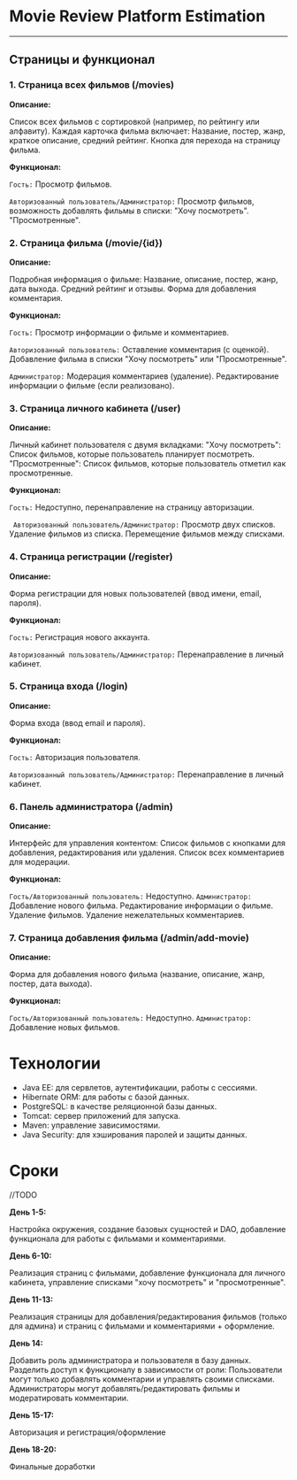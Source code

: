 # Movie Review Platform Estimation

---
## Страницы и функционал
### 1. Страница всех фильмов (/movies)
   **Описание:**

   Список всех фильмов с сортировкой (например, по рейтингу или алфавиту).
   Каждая карточка фильма включает:
   Название, постер, жанр, краткое описание, средний рейтинг.
   Кнопка для перехода на страницу фильма.

**Функционал:**

   `Гость:` Просмотр фильмов.

   `Авторизованный пользователь/Администратор:` Просмотр фильмов, возможность добавлять фильмы в списки:
   "Хочу посмотреть".
   "Просмотренные".
### 2. Страница фильма (/movie/{id})

  **Описание:**

   Подробная информация о фильме:
   Название, описание, постер, жанр, дата выхода.
   Средний рейтинг и отзывы.
   Форма для добавления комментария.

   **Функционал:**

   `Гость:` Просмотр информации о фильме и комментариев.
   
`Авторизованный пользователь:`
   Оставление комментария (с оценкой).
   Добавление фильма в списки "Хочу посмотреть" или "Просмотренные".
   
`Администратор:`
   Модерация комментариев (удаление).
   Редактирование информации о фильме (если реализовано).
### 3. Страница личного кабинета (/user)
   **Описание:**

   Личный кабинет пользователя с двумя вкладками:
   "Хочу посмотреть": Список фильмов, которые пользователь планирует посмотреть.
   "Просмотренные": Список фильмов, которые пользователь отметил как просмотренные.
   
**Функционал:**

   `Гость:` Недоступно, перенаправление на страницу авторизации.
  
` Авторизованный пользователь/Администратор:`
   Просмотр двух списков.
   Удаление фильмов из списка.
   Перемещение фильмов между списками.
### 4. Страница регистрации (/register)
   **Описание:**

   Форма регистрации для новых пользователей (ввод имени, email, пароля).
  
**Функционал:**
  
 `Гость:` Регистрация нового аккаунта.
   
`Авторизованный пользователь/Администратор:` Перенаправление в личный кабинет.
### 5. Страница входа (/login)
   **Описание:**

   Форма входа (ввод email и пароля).
  
**Функционал:**

  `Гость:` Авторизация пользователя.

   `Авторизованный пользователь/Администратор:` Перенаправление в личный кабинет.
### 6. Панель администратора (/admin)
   **Описание:**

   Интерфейс для управления контентом:
   Список фильмов с кнопками для добавления, редактирования или удаления.
   Список всех комментариев для модерации.

   **Функционал:**

   `Гость/Авторизованный пользователь:` Недоступно.
   `Администратор:`
   Добавление нового фильма.
   Редактирование информации о фильме.
   Удаление фильмов.
   Удаление нежелательных комментариев.
### 7. Страница добавления фильма (/admin/add-movie)
   **Описание:**

   Форма для добавления нового фильма (название, описание, жанр, постер, дата выхода).
   
**Функционал:**

   `Гость/Авторизованный пользователь:` Недоступно.
   `Администратор:` Добавление новых фильмов.
# Технологии
   - Java EE: для сервлетов, аутентификации, работы с сессиями.
   - Hibernate ORM: для работы с базой данных.
   - PostgreSQL: в качестве реляционной базы данных.
   - Tomcat: сервер приложений для запуска.
   - Maven: управление зависимостями.
   - Java Security: для хэширования паролей и защиты данных.

# Сроки 
//TODO

**День 1-5:** 

Настройка окружения, создание базовых сущностей и DAO, добавление функционала для работы с фильмами и комментариями.

**День 6-10:**

Реализация страниц с фильмами, добавление функционала для личного кабинета, управление списками "хочу посмотреть" и "просмотренные".

**День 11-13:**

Реализация страницы для добавления/редактирования фильмов (только для админа) и страниц с фильмами и комментариями + оформление.

**День 14:** 

Добавить роль администратора и пользователя в базу данных.
Разделить доступ к функционалу в зависимости от роли:
Пользователи могут только добавлять комментарии и управлять своими списками.
Администраторы могут добавлять/редактировать фильмы и модератировать комментарии.
 
**День 15-17:** 

Авторизация и регистрация/оформление

**День 18-20:**

Финальные доработки